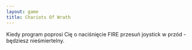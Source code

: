 ```yaml
---
layout: game
title: Chariots Of Wrath
---
```


Kiedy program poprosi Cię o naciśnięcie FIRE przesuń joystick
w przód - będziesz nieśmiertelny.
